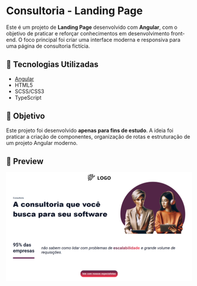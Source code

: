 # Consultoria - Landing Page

Este é um projeto de **Landing Page** desenvolvido com **Angular**, com o objetivo de praticar e reforçar conhecimentos em desenvolvimento front-end. O foco principal foi criar uma interface moderna e responsiva para uma página de consultoria fictícia.

## 🚀 Tecnologias Utilizadas

- [Angular](https://angular.io/)
- HTML5
- SCSS/CSS3
- TypeScript

## 🎯 Objetivo

Este projeto foi desenvolvido **apenas para fins de estudo**. A ideia foi praticar a criação de componentes, organização de rotas e estruturação de um projeto Angular moderno.

## 📸 Preview

![Preview da Landing Page](Screenshot.png)
